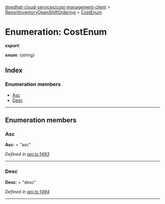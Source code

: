 [@redhat-cloud-services/cost-management-client](../README.md) > [ReportInventoryOpenShiftOrdering](../modules/reportinventoryopenshiftordering.md) > [CostEnum](../enums/reportinventoryopenshiftordering.costenum.md)

# Enumeration: CostEnum

*__export__*: 

*__enum__*: {string}

## Index

### Enumeration members

* [Asc](reportinventoryopenshiftordering.costenum.md#asc)
* [Desc](reportinventoryopenshiftordering.costenum.md#desc)

---

## Enumeration members

<a id="asc"></a>

###  Asc

**Asc**:  = "asc"

*Defined in [api.ts:1493](https://github.com/RedHatInsights/javascript-clients/blob/master/packages/cost-management/api.ts#L1493)*

___
<a id="desc"></a>

###  Desc

**Desc**:  = "desc"

*Defined in [api.ts:1494](https://github.com/RedHatInsights/javascript-clients/blob/master/packages/cost-management/api.ts#L1494)*

___

